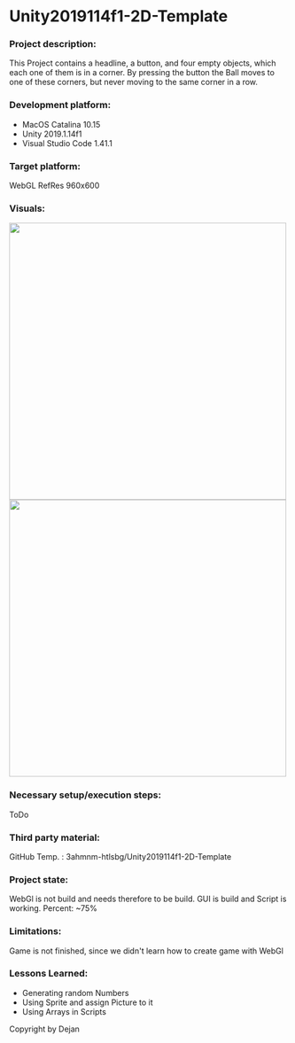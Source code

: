 # Unity2019114f1-2D-Template

### Project description: 
This Project contains a headline, a button, and four empty objects, which each one of them is in a corner. By pressing the button the Ball moves to one of these corners, but never moving to the same corner in a row. 

### Development platform: 
* MacOS Catalina 10.15
* Unity 2019.1.14f1
* Visual Studio Code 1.41.1

### Target platform: 
WebGL RefRes 960x600

### Visuals: 

<div>   
    <img src = "./Screenshots/Screenshot_Unity.png" width="500">
    <img src = "./Screenshots/Screenshot_Script.png" width = "500">
</div>

### Necessary setup/execution steps: 
ToDo

### Third party material: 
GitHub Temp. : 3ahmnm-htlsbg/Unity2019114f1-2D-Template

### Project state: 
WebGl is not build and needs therefore to be build. GUI is build and Script is working. Percent: ~75%

### Limitations: 
Game is not finished, since we didn't learn how to create game with WebGl

### Lessons Learned: 
* Generating random Numbers
* Using Sprite and assign Picture to it
* Using Arrays in Scripts

Copyright by Dejan